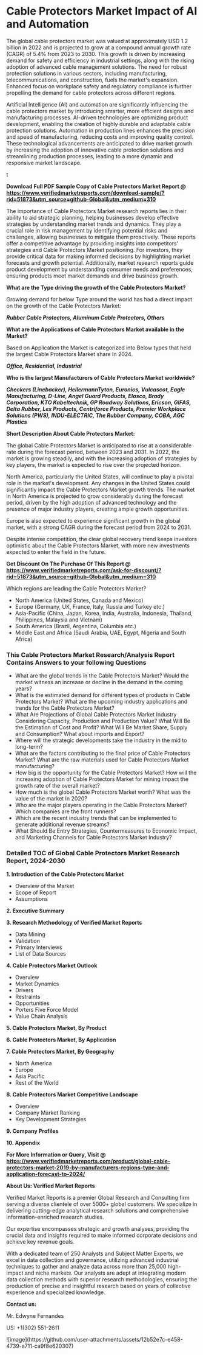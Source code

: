 <h1>Cable Protectors Market Impact of AI and Automation</h1><p>The global cable protectors market was valued at approximately USD 1.2 billion in 2022 and is projected to grow at a compound annual growth rate (CAGR) of 5.4% from 2023 to 2030. This growth is driven by increasing demand for safety and efficiency in industrial settings, along with the rising adoption of advanced cable management solutions. The need for robust protection solutions in various sectors, including manufacturing, telecommunications, and construction, fuels the market's expansion. Enhanced focus on workplace safety and regulatory compliance is further propelling the demand for cable protectors across different regions.</p><p>Artificial Intelligence (AI) and automation are significantly influencing the cable protectors market by introducing smarter, more efficient designs and manufacturing processes. AI-driven technologies are optimizing product development, enabling the creation of highly durable and adaptable cable protection solutions. Automation in production lines enhances the precision and speed of manufacturing, reducing costs and improving quality control. These technological advancements are anticipated to drive market growth by increasing the adoption of innovative cable protection solutions and streamlining production processes, leading to a more dynamic and responsive market landscape.</p>t</p><p id="" class=""><strong>Download Full PDF Sample Copy of Cable Protectors Market Report @ <a href="https://www.verifiedmarketreports.com/download-sample/?rid=51873&utm_source=github-Global&utm_medium=310" target="_blank">https://www.verifiedmarketreports.com/download-sample/?rid=51873&utm_source=github-Global&utm_medium=310</a></strong></p><p>The importance of&nbsp;Cable Protectors Market research reports lies in their ability to aid strategic planning, helping businesses develop effective strategies by understanding market trends and dynamics. They play a crucial role in risk management by identifying potential risks and challenges, allowing businesses to mitigate them proactively. These reports offer a competitive advantage by providing insights into competitors' strategies and Cable Protectors Market positioning. For investors, they provide critical data for making informed decisions by highlighting market forecasts and growth potential. Additionally, market research reports guide product development by understanding consumer needs and preferences, ensuring products meet market demands and drive business growth.</p><p><strong>What are the&nbsp;Type driving the growth of the Cable Protectors Market?</strong></p><p id="" class="">Growing demand for below Type around the world has had a direct impact on the growth of the Cable Protectors Market:</p><em><strong>Rubber Cable Protectors, Aluminum Cable Protectors, Others</strong></em></p><strong>What are the&nbsp;Applications&nbsp;of Cable Protectors Market available in the Market?</strong></p><p id="" class="">Based on Application the Market is categorized into Below types that held the largest Cable Protectors Market share In 2024.</p><em><strong>Office, Residential, Industrial</strong></em></p><strong>Who is the largest Manufacturers of Cable Protectors Market worldwide?</strong></p><p><em><strong>Checkers (Linebacker), HellermannTyton, Euronics, Vulcascot, Eagle Manufacturing, D-Line, Angel Guard Products, Elasco, Brady Corporation, KTO Kabeltechnik, GP Roadway Solutions, Ericson, GIFAS, Delta Rubber, Lex Products, Centriforce Products, Premier Workplace Solutions (PWS), INDU-ELECTRIC, The Rubber Company, COBA, AGC Plastics</strong></em></p><p id="" class=""><strong>Short Description About Cable Protectors Market:</strong></p><p>The global Cable Protectors Market is anticipated to rise at a considerable rate during the forecast period, between 2023 and 2031. In 2022, the market is growing steadily, and with the increasing adoption of strategies by key players, the market is expected to rise over the projected horizon.</p><p>North America, particularly the United States, will continue to play a pivotal role in the market's development. Any changes in the United States could significantly impact the Cable Protectors Market growth trends. The market in North America is projected to grow considerably during the forecast period, driven by the high adoption of advanced technology and the presence of major industry players, creating ample growth opportunities.</p><p>Europe is also expected to experience significant growth in the global market, with a strong CAGR during the forecast period from 2024 to 2031.</p><p>Despite intense competition, the clear global recovery trend keeps investors optimistic about the Cable Protectors Market, with more new investments expected to enter the field in the future.</p><p id="" class=""><strong>Get Discount On The Purchase Of This Report @ <a href="https://www.verifiedmarketreports.com/ask-for-discount/?rid=51873&utm_source=github-Global&utm_medium=310" target="_blank">https://www.verifiedmarketreports.com/ask-for-discount/?rid=51873&utm_source=github-Global&utm_medium=310</a></strong></p>Which regions are leading the Cable Protectors Market?</p><ul><li>North America (United States, Canada and Mexico)</li><li>Europe (Germany, UK, France, Italy, Russia and Turkey etc.)</li><li>Asia-Pacific (China, Japan, Korea, India, Australia, Indonesia, Thailand, Philippines, Malaysia and Vietnam)</li><li>South America (Brazil, Argentina, Columbia etc.)</li><li>Middle East and Africa (Saudi Arabia, UAE, Egypt, Nigeria and South Africa)</li></ul><h3 id="" class="">This Cable Protectors Market Research/Analysis Report Contains Answers to your following Questions</h3><ul><li>What are the global trends in the Cable Protectors Market? Would the market witness an increase or decline in the demand in the coming years?</li><li>What is the estimated demand for different types of products in Cable Protectors Market? What are the upcoming industry applications and trends for the Cable Protectors Market?</li><li>What Are Projections of Global Cable Protectors Market Industry Considering Capacity, Production and Production Value? What Will Be the Estimation of Cost and Profit? What Will Be Market Share, Supply and Consumption? What about imports and Export?</li><li>Where will the strategic developments take the industry in the mid to long-term?</li><li>What are the factors contributing to the final price of Cable Protectors Market? What are the raw materials used for Cable Protectors Market manufacturing?</li><li>How big is the opportunity for the Cable Protectors Market? How will the increasing adoption of Cable Protectors Market for mining impact the growth rate of the overall market?</li><li>How much is the global Cable Protectors Market worth? What was the value of the market In 2020?</li><li>Who are the major players operating in the Cable Protectors Market? Which companies are the front runners?</li><li>Which are the recent industry trends that can be implemented to generate additional revenue streams?</li><li>What Should Be Entry Strategies, Countermeasures to Economic Impact, and Marketing Channels for Cable Protectors Market Industry?</li></ul><h3 id="" class="">Detailed TOC of Global Cable Protectors Market Research Report, 2024-2030</h3><p id="" class=""><strong>1. Introduction of the Cable Protectors Market</strong></p><ul><li>Overview of the Market</li><li>Scope of Report</li><li>Assumptions</li></ul><p id="" class=""><strong>2. Executive Summary</strong></p><p id="" class=""><strong>3. Research Methodology of Verified Market Reports</strong></p><ul><li>Data Mining</li><li>Validation</li><li>Primary Interviews</li><li>List of Data Sources</li></ul><p id="" class=""><strong>4. Cable Protectors Market Outlook</strong></p><ul><li>Overview</li><li>Market Dynamics</li><li>Drivers</li><li>Restraints</li><li>Opportunities</li><li>Porters Five Force Model</li><li>Value Chain Analysis</li></ul><p id="" class=""><strong>5. Cable Protectors Market, By Product</strong></p><p id="" class=""><strong>6. Cable Protectors Market, By Application</strong></p><p id="" class=""><strong>7. Cable Protectors Market, By Geography</strong></p><ul><li>North America</li><li>Europe</li><li>Asia Pacific</li><li>Rest of the World</li></ul><p id="" class=""><strong>8. Cable Protectors Market Competitive Landscape</strong></p><ul><li>Overview</li><li>Company Market Ranking</li><li>Key Development Strategies</li></ul><p id="" class=""><strong>9. Company Profiles</strong></p><p id="" class=""><strong>10. Appendix</strong></p><p id="" class=""><strong>For More Information or Query, Visit @ <a href="https://www.verifiedmarketreports.com/product/global-cable-protectors-market-2019-by-manufacturers-regions-type-and-application-forecast-to-2024/" target="_blank">https://www.verifiedmarketreports.com/product/global-cable-protectors-market-2019-by-manufacturers-regions-type-and-application-forecast-to-2024/</a></strong></p><p id="" class=""><strong>About Us: Verified Market Reports</strong></p><p id="" class="">Verified Market Reports is a premier Global Research and Consulting firm serving a diverse clientele of over 5000+ global customers. We specialize in delivering cutting-edge analytical research solutions and comprehensive information-enriched research studies.</p><p id="" class="">Our expertise encompasses strategic and growth analyses, providing the crucial data and insights required to make informed corporate decisions and achieve key revenue goals.</p><p id="" class="">With a dedicated team of 250 Analysts and Subject Matter Experts, we excel in data collection and governance, utilizing advanced industrial techniques to gather and analyze data across more than 25,000 high-impact and niche markets. Our analysts are adept at integrating modern data collection methods with superior research methodologies, ensuring the production of precise and insightful research based on years of collective experience and specialized knowledge.</p><p id="" class=""><strong>Contact us:</strong></p><p id="" class="">Mr. Edwyne Fernandes</p><p id="" class="">US: +1(302) 551-2611</p>
![image](https://github.com/user-attachments/assets/12b52e7c-e458-4739-a711-ca9f8e620307)
